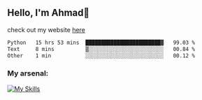 
## Hello, I'm Ahmad👋

check out my website [here](https://ahmadalwi.com/)

<!--START_SECTION:waka-->

```txt
Python   15 hrs 53 mins  ████████████████████████▓   99.03 %
Text     8 mins          ▒░░░░░░░░░░░░░░░░░░░░░░░░   00.84 %
Other    1 min           ░░░░░░░░░░░░░░░░░░░░░░░░░   00.12 %
```

<!--END_SECTION:waka-->

### My arsenal:

[![My Skills](https://skillicons.dev/icons?i=js,ts,py,go,react,nextjs,svelte,nodejs,django,tailwind,html,css,sass,firebase,mongodb,postgres,mysql,redis,git,github,docker,vscode,figma,godot)](https://skillicons.dev)
